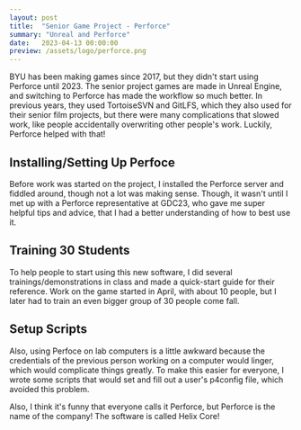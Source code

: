 ```yaml
---
layout: post
title:  "Senior Game Project - Perforce"
summary: "Unreal and Perforce"
date:   2023-04-13 00:00:00
preview: /assets/logo/perforce.png
---
```


<!-- ![Picture 1](/assets/perforce.png) -->
BYU has been making games since 2017, but they didn't start using Perforce until 2023. The senior project games are made in Unreal Engine, and switching to Perforce has made the workflow so much better. In previous years, they used TortoiseSVN and GitLFS, which they also used for their senior film projects, but there were many complications that slowed work, like people accidentally overwriting other people's work. Luckily, Perforce helped with that!

## Installing/Setting Up Perfoce
Before work was started on the project, I installed the Perforce server and fiddled around, though not a lot was making sense. Though, it wasn't until I met up with a Perforce representative at GDC23, who gave me super helpful tips and advice, that I had a better understanding of how to best use it.

## Training 30 Students
To help people to start using this new software, I did several trainings/demonstrations in class and made a quick-start guide for their reference. Work on the game started in April, with about 10 people, but I later had to train an even bigger group of 30 people come fall.

## Setup Scripts
Also, using Perfoce on lab computers is a little awkward because the credentials of the previous person working on a computer would linger, which would complicate things greatly. To make this easier for everyone, I wrote some scripts that would set and fill out a user's p4config file, which avoided this problem.


Also, I think it's funny that everyone calls it Perforce, but Perforce is the name of the company! The software is called Helix Core!